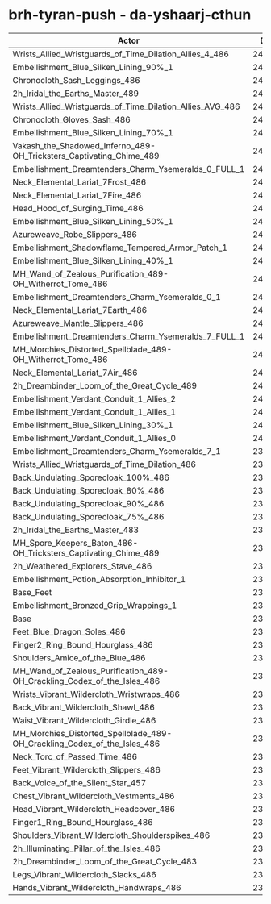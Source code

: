 # brh-tyran-push - da-yshaarj-cthun
| Actor | DPS | Increase |
|---|:---:|:---:|
|Wrists_Allied_Wristguards_of_Time_Dilation_Allies_4_486|243110|1.82%|
|Embellishment_Blue_Silken_Lining_90%_1|242881|1.72%|
|Chronocloth_Sash_Leggings_486|242681|1.64%|
|2h_Iridal_the_Earths_Master_489|242499|1.56%|
|Wrists_Allied_Wristguards_of_Time_Dilation_Allies_AVG_486|242374|1.51%|
|Chronocloth_Gloves_Sash_486|242352|1.50%|
|Embellishment_Blue_Silken_Lining_70%_1|241960|1.33%|
|Vakash_the_Shadowed_Inferno_489-OH_Tricksters_Captivating_Chime_489|241402|1.10%|
|Embellishment_Dreamtenders_Charm_Ysemeralds_0_FULL_1|241327|1.07%|
|Neck_Elemental_Lariat_7Frost_486|241305|1.06%|
|Neck_Elemental_Lariat_7Fire_486|241215|1.02%|
|Head_Hood_of_Surging_Time_486|241094|0.97%|
|Embellishment_Blue_Silken_Lining_50%_1|241051|0.95%|
|Azureweave_Robe_Slippers_486|241044|0.95%|
|Embellishment_Shadowflame_Tempered_Armor_Patch_1|240747|0.83%|
|Embellishment_Blue_Silken_Lining_40%_1|240673|0.80%|
|MH_Wand_of_Zealous_Purification_489-OH_Witherrot_Tome_486|240666|0.79%|
|Embellishment_Dreamtenders_Charm_Ysemeralds_0_1|240604|0.77%|
|Neck_Elemental_Lariat_7Earth_486|240585|0.76%|
|Azureweave_Mantle_Slippers_486|240532|0.74%|
|Embellishment_Dreamtenders_Charm_Ysemeralds_7_FULL_1|240491|0.72%|
|MH_Morchies_Distorted_Spellblade_489-OH_Witherrot_Tome_486|240426|0.69%|
|Neck_Elemental_Lariat_7Air_486|240349|0.66%|
|2h_Dreambinder_Loom_of_the_Great_Cycle_489|240300|0.64%|
|Embellishment_Verdant_Conduit_1_Allies_2|240191|0.59%|
|Embellishment_Verdant_Conduit_1_Allies_1|240151|0.58%|
|Embellishment_Blue_Silken_Lining_30%_1|240128|0.57%|
|Embellishment_Verdant_Conduit_1_Allies_0|240030|0.53%|
|Embellishment_Dreamtenders_Charm_Ysemeralds_7_1|239815|0.44%|
|Wrists_Allied_Wristguards_of_Time_Dilation_486|239805|0.43%|
|Back_Undulating_Sporecloak_100%_486|239545|0.32%|
|Back_Undulating_Sporecloak_80%_486|239513|0.31%|
|Back_Undulating_Sporecloak_90%_486|239469|0.29%|
|Back_Undulating_Sporecloak_75%_486|239435|0.28%|
|2h_Iridal_the_Earths_Master_483|239400|0.26%|
|MH_Spore_Keepers_Baton_486-OH_Tricksters_Captivating_Chime_489|239157|0.16%|
|2h_Weathered_Explorers_Stave_486|239097|0.14%|
|Embellishment_Potion_Absorption_Inhibitor_1|239064|0.12%|
|Base_Feet|238942|0.07%|
|Embellishment_Bronzed_Grip_Wrappings_1|238798|0.01%|
|Base|238774|0.00%|
|Feet_Blue_Dragon_Soles_486|238479|-0.12%|
|Finger2_Ring_Bound_Hourglass_486|238471|-0.13%|
|Shoulders_Amice_of_the_Blue_486|238453|-0.13%|
|MH_Wand_of_Zealous_Purification_489-OH_Crackling_Codex_of_the_Isles_486|238449|-0.14%|
|Wrists_Vibrant_Wildercloth_Wristwraps_486|238391|-0.16%|
|Back_Vibrant_Wildercloth_Shawl_486|238292|-0.20%|
|Waist_Vibrant_Wildercloth_Girdle_486|238269|-0.21%|
|MH_Morchies_Distorted_Spellblade_489-OH_Crackling_Codex_of_the_Isles_486|238095|-0.28%|
|Neck_Torc_of_Passed_Time_486|238069|-0.30%|
|Feet_Vibrant_Wildercloth_Slippers_486|238048|-0.30%|
|Back_Voice_of_the_Silent_Star_457|237961|-0.34%|
|Chest_Vibrant_Wildercloth_Vestments_486|237748|-0.43%|
|Head_Vibrant_Wildercloth_Headcover_486|237719|-0.44%|
|Finger1_Ring_Bound_Hourglass_486|237465|-0.55%|
|Shoulders_Vibrant_Wildercloth_Shoulderspikes_486|237278|-0.63%|
|2h_Illuminating_Pillar_of_the_Isles_486|237142|-0.68%|
|2h_Dreambinder_Loom_of_the_Great_Cycle_483|237025|-0.73%|
|Legs_Vibrant_Wildercloth_Slacks_486|236877|-0.79%|
|Hands_Vibrant_Wildercloth_Handwraps_486|236577|-0.92%|
